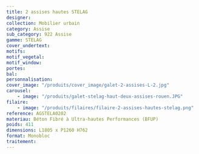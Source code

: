 ```yaml
---
title: 2 assises hautes STELAG
designer:
collection: Mobilier urbain
category: Assise
sub_category: 922 Assise
gamme: STELAG
cover_undertext:
motifs:
motif_vegetal:
motif_window:
portes:
bal:
personnalisation:
cover_image: "/produits/cover_image/galet-2-assises-L-2.jpg"
carousel:
    - image: "/produits/galet-stelag-haut-deux-assises-rouen.JPG"
filaire:
    - image: "/produits/filaires/filaire-2-assises-hautes-stelag.png"
reference: AGSTELA0202
materiau: Béton Fibré à Ultra-hautes Performances (BFUP)
poids: 411
dimensions: L1805 x P1260 H762
format: Monobloc
traitement:
---
```

